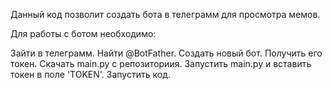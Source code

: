 Данный код позволит создать бота в телеграмм для просмотра мемов.

Для работы с ботом необходимо:

Зайти в телеграмм.
Найти @BotFather.
Создать новый бот.
Получить его токен.
Скачать main.py с репозиториия.
Запустить main.py и вставить токен в поле 'TOKEN'.
Запустить код.
